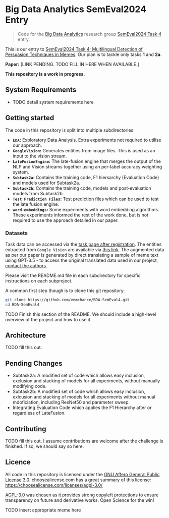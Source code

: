 # Big Data Analytics SemEval2024 Entry

> Code for the [Big Data Analytics](https://bda-hull.github.io/) research group [SemEval2024 Task 4](https://propaganda.math.unipd.it/semeval2024task4/index.html) entry.

This is our entry to [SemEval2024 Task 4: Multilingual Detection of Persuasion Techniques in Memes](https://propaganda.math.unipd.it/semeval2024task4/index.html). Our plan is to tackle only tasks **1** and **2a**.

**Paper:** \[LINK PENDING. TODO FILL IN HERE WHEN AVAILABLE.\]

**This repository is a work in progress.**

## System Requirements
- TODO detail system requirements here

## Getting started
The code in this repository is split into multiple subdirectories:

- **`EDA`:** Exploratory Data Analysis. Extra experiments not required to utilise our approach.
- **`GoogleVision`:** Generates entities from image files. This is used as an input to the vision stream.
- **`LateFusionEngine`:** The late-fusion engine that merges the output of the NLP and Vision streams together using an per-label accuracy weighting system.
- **`Subtask2a`:** Contains the training code, F1 hiersarchy (Evaluation Code) and models used for Subtask2a.
- **`Subtask2b`:** Contains the training code, models and post-evaluation models from Subtask2b.
- **`Test Prediction Files`:** Test prediction files which can be used to test the late fusion engine.
- **`word-embeddings`:** Some experiments with word embedding algorithms. These experiments informed the rest of the work done, but is not required to use the approach detailed in our paper.

### Datasets

Task data can be accessed via the [task page after registration](https://propaganda.math.unipd.it/semeval2024task4/index.html). The entities extracted from `Google Vision` are available via [this link](https://drive.google.com/drive/folders/14PhBsqzrEa4UjjTITCF8pLPWTa8SW6ek?usp=sharing). The augmented data as per our paper is generated by direct translating a sample of meme text using GPT-3.5 - to access the original translated data used in our project, [contact the authors](v.sherratt-2020@hull.ac.uk).

Please visit the README.md file in each subdirectory for specific instructions on each subproject.

A common first step though is to clone this git repository:

```bash
git clone https://github.com/vemchance/BDA-SemEval4.git
cd BDA-SemEval4
```

TODO Finish this section of the README. We should include a high-level overview of the project and how to use it.

## Architecture
TODO fill this out.

## Pending Changes
- Subtask2a: A modified set of code which allows easy inclusion, exclusion and stacking of models for all experiments, without manually modifying code.
- Subtask2b: A modified set of code which allows easy inclusion, exlcusion and stacking of models for all experiments without manual mdoficiation, including ResNet50 and parameter sweep.
- Integrating Evaluation Code which applies the F1 Hierarchy after or regardless of LateFusion.


## Contributing
TODO fill this out. I assume contributions are welcome after the challenge is finished. If so, we should say so here.

## Licence
All code in this repository is licensed under the [GNU Affero General Public License 3.0](./LICENSE.md). choosealicense.com has a great summary of this license: <https://choosealicense.com/licenses/agpl-3.0/>

[AGPL-3.0](https://choosealicense.com/licenses/agpl-3.0/) was chosen as it provides strong copyleft protections to ensure transparency on future and derivative works. Open Science for the win!

TODO insert appropriate meme here
